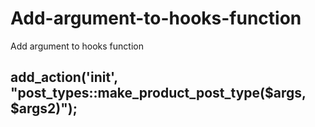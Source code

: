 # Add-argument-to-hooks-function
Add argument to hooks function
## add_action('init', "post_types::make_product_post_type($args, $args2)");
